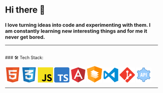 # Hi there 👋


### I love turning ideas into code and experimenting with them. I am constantly learning new interesting things and for me it never get bored.

 <hr> 
 <br>
### 🛠 Tech Stack: 

<p align="left">
  <img src="./icons/html.png" width="50" alt="html" title="HTML">
  <img src="./icons/css.png" width="50" alt="css" title="CSS">
  <img src="./icons/javascript.png" width="50" alt="js" title="JS">
  <img src="./icons/ts-logo-512.png" width="50" alt="ts" title="TS">
  <img src="./icons/angular.png" width="50" alt="angular" title="Angualr">
  <img src="./icons/ng-material.png" width="50" alt="ngMaterial" title="ngMaterial">
<img src="./icons/visual-studio-code.png" width="50" alt="vsc" title="VSC">
<img src="./icons/git.png" width="50" alt="git" title="Git">
  <img src="./icons/rest-api.png" width="50" alt="rest-api" title="REST-API">
</p>
<hr>


<!--
**GeorgStrassberger/GeorgStrassberger** is a ✨ _special_ ✨ repository because its `README.md` (this file) appears on your GitHub profile.

Here are some ideas to get you started:

- 🔭 I’m currently working on ...
- 🌱 I’m currently learning ...
- 👯 I’m looking to collaborate on ...
- 🤔 I’m looking for help with ...
- 💬 Ask me about ...
- 📫 How to reach me: ...
- 😄 Pronouns: ...
- ⚡ Fun fact: ...
-->
